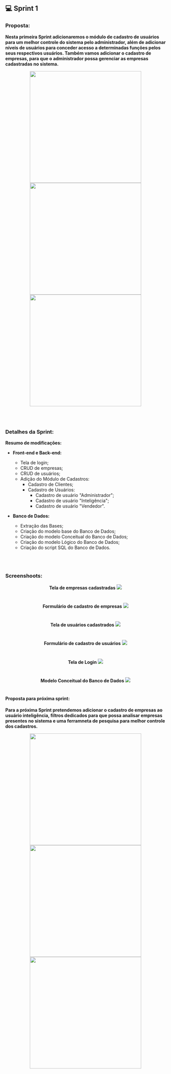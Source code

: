 ## 💻 Sprint 1

### Proposta:
**Nesta primeira Sprint adicionaremos o módulo de cadastro de usuários para um melhor controle do sistema pelo administrador, além de adicionar níveis de usuários para conceder acesso a determinadas funções pelos seus respectivos usuários. Também vamos adicionar o cadastro de empresas, para que o administrador possa gerenciar as empresas cadastradas no sistema.**
<p align=center>
<img src="https://github.com/MaXximiles/API5-SEM/blob/main/Documenta%C3%A7%C3%A3o/User%20Story%20Cards/USC01.png" width="350">
<img src="https://github.com/MaXximiles/API5-SEM/blob/main/Documenta%C3%A7%C3%A3o/User%20Story%20Cards/USC02.png" width="350">
<img src="https://github.com/MaXximiles/API5-SEM/blob/main/Documenta%C3%A7%C3%A3o/User%20Story%20Cards/USC03.png" width="350">

</p></br><h1></h1>


### Detalhes da Sprint:
<b>Resumo de modificações:
- Front-end e Back-end:</b>
  - Tela de login;
  - CRUD de empresas;
  - CRUD de usuários;
  - Adição do Módulo de Cadastros:
    - Cadastro de Clientes;
    - Cadastro de Usuários:
      - Cadastro de usuário "Administrador";
      - Cadastro de usuário "Inteligência";
      - Cadastro de usuário "Vendedor".

- <b>Banco de Dados:</b>
  - Extração das Bases; 
  - Criação do modelo base do Banco de Dados;
  - Criação do modelo Conceitual do Banco de Dados;
  - Criação do modelo Lógico do Banco de Dados;
  - Criação do script SQL do Banco de Dados.

   


<!-- ### APRESENTAÇÃO (Colocar após o término da Sprint 1)-->

</p></br><h1></h1>

### Screenshoots:
<p align=center> <b>Tela de empresas cadastradas</b>
<img src="https://user-images.githubusercontent.com/68132461/163505356-3efb666f-8510-42b0-b35f-c38f44ec93ee.png">
<h1></h1>  
<p align=center> <b>Formulário de cadastro de empresas</b>
<img src="https://user-images.githubusercontent.com/68132461/163505495-492a30c6-c7f2-479e-8a43-0458bca3a140.png">  
<h1></h1> 
<p align=center> <b>Tela de usuários cadastrados</b>
<img src="https://user-images.githubusercontent.com/68132461/163505384-62f786e7-af8f-41b9-a63e-d130eb90e087.png">    
<h1></h1> 
<p align=center> <b>Formulário de cadastro de usuários</b>
<img src="https://user-images.githubusercontent.com/68132461/163505459-3b39f938-775d-4c49-af80-3d89ddc175c4.png"> 
<h1></h1>
<p align=center> <b>Tela de Login</b>
<img src="https://user-images.githubusercontent.com/68132461/163505521-e42e07a3-ce1b-4e8f-b6ad-fc0025ca0f11.png">  
<h1></h1>
<p align=center> <b>Modelo Conceitual do Banco de Dados</b>
<img src="https://github.com/MaXximiles/API5-SEM/blob/main/Documentação/Database/MODELO_FISICO_v2.png"> 
     
<h1></h1> 

#### Proposta para próxima sprint:
<b>Para a próxima Sprint pretendemos adicionar o cadastro de empresas ao usuário inteligência, filtros dedicados para que possa analisar empresas presentes no sistema e uma ferramneta de pesquisa para melhor controle dos cadastros.</b>
<p align=center>
<img src="https://github.com/MaXximiles/API5-SEM/blob/main/Documenta%C3%A7%C3%A3o/User%20Story%20Cards/USC04.png" width="350">
<img src="https://github.com/MaXximiles/API5-SEM/blob/main/Documenta%C3%A7%C3%A3o/User%20Story%20Cards/USC05.png" width="350">
<img src="https://github.com/MaXximiles/API5-SEM/blob/main/Documenta%C3%A7%C3%A3o/User%20Story%20Cards/USC06.png" width="350">
